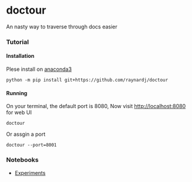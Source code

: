# doctour
An nasty way to traverse through docs easier

### Tutorial

#### Installation
Plese install on [anaconda3](https://www.anaconda.com/distribution/)
```shell
python -m pip install git+https://github.com/raynardj/doctour
```
#### Running
On your terminal, the default port is 8080, Now visit [http://localhost:8080](http://localhost:8080) for web UI
```shell
doctour
```

Or assgin a port 
```shell
doctour --port=8001
```


### Notebooks
* [Experiments](nbs/doc_tour.ipynb)
